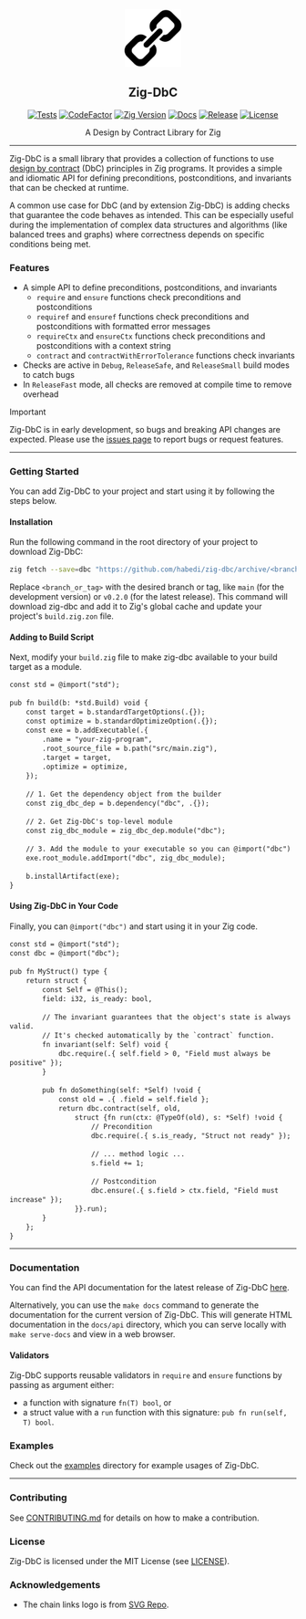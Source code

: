 <div align="center">
  <picture>
    <img alt="Zig-DbC Logo" src="logo.svg" height="20%" width="20%">
  </picture>
<br>

<h2>Zig-DbC</h2>

[![Tests](https://img.shields.io/github/actions/workflow/status/habedi/zig-dbc/tests.yml?label=tests&style=flat&labelColor=282c34&logo=github)](https://github.com/habedi/zig-dbc/actions/workflows/tests.yml)
[![CodeFactor](https://img.shields.io/codefactor/grade/github/habedi/zig-dbc?label=code%20quality&style=flat&labelColor=282c34&logo=codefactor)](https://www.codefactor.io/repository/github/habedi/zig-dbc)
[![Zig Version](https://img.shields.io/badge/Zig-0.14.1-orange?logo=zig&labelColor=282c34)](https://ziglang.org/download/)
[![Docs](https://img.shields.io/github/v/tag/habedi/zig-dbc?label=docs&color=blue&style=flat&labelColor=282c34&logo=read-the-docs)](https://habedi.github.io/zig-dbc/)
[![Release](https://img.shields.io/github/release/habedi/zig-dbc.svg?label=release&style=flat&labelColor=282c34&logo=github)](https://github.com/habedi/zig-dbc/releases/latest)
[![License](https://img.shields.io/badge/license-MIT-007ec6?label=license&style=flat&labelColor=282c34&logo=open-source-initiative)](https://github.com/habedi/zig-dbc/blob/main/LICENSE)

A Design by Contract Library for Zig

</div>

---

Zig-DbC is a small library that provides a collection of functions to use
[design by contract](https://en.wikipedia.org/wiki/Design_by_contract) (DbC) principles in Zig programs.
It provides a simple and idiomatic API for defining preconditions, postconditions, and invariants that can be
checked at runtime.

A common use case for DbC (and by extension Zig-DbC) is adding checks that guarantee the code behaves as intended.
This can be especially useful during the implementation of complex data structures and algorithms (like balanced trees
and graphs) where correctness depends on specific conditions being met.

### Features

- A simple API to define preconditions, postconditions, and invariants
    - `require` and `ensure` functions check preconditions and postconditions
    - `requiref` and `ensuref` functions check preconditions and postconditions with formatted error messages
    - `requireCtx` and `ensureCtx` functions check preconditions and postconditions with a context string
    - `contract` and `contractWithErrorTolerance` functions check invariants
- Checks are active in `Debug`, `ReleaseSafe`, and `ReleaseSmall` build modes to catch bugs
- In `ReleaseFast` mode, all checks are removed at compile time to remove overhead

> [!IMPORTANT]
> Zig-DbC is in early development, so bugs and breaking API changes are expected.
> Please use the [issues page](https://github.com/habedi/zig-dbc/issues) to report bugs or request features.

---

### Getting Started

You can add Zig-DbC to your project and start using it by following the steps below.

#### Installation

Run the following command in the root directory of your project to download Zig-DbC:

```sh
zig fetch --save=dbc "https://github.com/habedi/zig-dbc/archive/<branch_or_tag>.tar.gz"
```

Replace `<branch_or_tag>` with the desired branch or tag, like `main` (for the development version) or `v0.2.0`
(for the latest release).
This command will download zig-dbc and add it to Zig's global cache and update your project's `build.zig.zon` file.

#### Adding to Build Script

Next, modify your `build.zig` file to make zig-dbc available to your build target as a module.

```zig
const std = @import("std");

pub fn build(b: *std.Build) void {
    const target = b.standardTargetOptions(.{});
    const optimize = b.standardOptimizeOption(.{});
    const exe = b.addExecutable(.{
        .name = "your-zig-program",
        .root_source_file = b.path("src/main.zig"),
        .target = target,
        .optimize = optimize,
    });

    // 1. Get the dependency object from the builder
    const zig_dbc_dep = b.dependency("dbc", .{});

    // 2. Get Zig-DbC's top-level module
    const zig_dbc_module = zig_dbc_dep.module("dbc");

    // 3. Add the module to your executable so you can @import("dbc")
    exe.root_module.addImport("dbc", zig_dbc_module);

    b.installArtifact(exe);
}
```

#### Using Zig-DbC in Your Code

Finally, you can `@import("dbc")` and start using it in your Zig code.

```zig
const std = @import("std");
const dbc = @import("dbc");

pub fn MyStruct() type {
    return struct {
        const Self = @This();
        field: i32, is_ready: bool,

        // The invariant guarantees that the object's state is always valid.
        // It's checked automatically by the `contract` function.
        fn invariant(self: Self) void {
            dbc.require(.{ self.field > 0, "Field must always be positive" });
        }

        pub fn doSomething(self: *Self) !void {
            const old = .{ .field = self.field };
            return dbc.contract(self, old,
                struct {fn run(ctx: @TypeOf(old), s: *Self) !void {
                    // Precondition
                    dbc.require(.{ s.is_ready, "Struct not ready" });

                    // ... method logic ...
                    s.field += 1;

                    // Postcondition
                    dbc.ensure(.{ s.field > ctx.field, "Field must increase" });
                }}.run);
        }
    };
}
```

---

### Documentation

You can find the API documentation for the latest release of Zig-DbC [here](https://habedi.github.io/zig-dbc/).

Alternatively, you can use the `make docs` command to generate the documentation for the current version of Zig-DbC.
This will generate HTML documentation in the `docs/api` directory, which you can serve locally with `make serve-docs`
and view in a web browser.

#### Validators

Zig-DbC supports reusable validators in `require` and `ensure` functions by passing as argument either:

- a function with signature `fn(T) bool`, or
- a struct value with a `run` function with this signature: `pub fn run(self, T) bool`.

### Examples

Check out the [examples](examples/) directory for example usages of Zig-DbC.

---

### Contributing

See [CONTRIBUTING.md](CONTRIBUTING.md) for details on how to make a contribution.

### License

Zig-DbC is licensed under the MIT License (see [LICENSE](LICENSE)).

### Acknowledgements

* The chain links logo is from [SVG Repo](https://www.svgrepo.com/svg/9153/chain-links).
